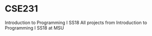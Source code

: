 # CSE231
Introduction to Programming I SS18
All projects from Introduction to Programming I SS18 at MSU
